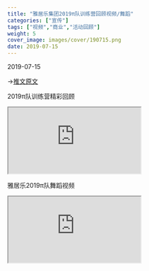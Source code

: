 ```yaml
---
title: "雅居乐集团2019π队训练营回顾视频/舞蹈" 
categories: ["宣传"]
tags: ["视频","商业","活动回顾"]
weight: 5
cover_image: images/cover/190715.png
date: 2019-07-15
---
```


<tag>2019-07-15</tag>

→[推文原文](https://open.work.weixin.qq.com/wwopen/mpnews?mixuin=_ucUBgAABwAEEW9SAAAUAA&mfid=WW0317-hcfYZwAABwDl7z84AjwRZQIjN_y37&idx=0&sn=8f20537f7fbc3a5f7bc6a593980217e5)

2019π队训练营精彩回顾
<iframe class="iiframe" src="https://v.qq.com/txp/iframe/player.html?vid=q09003hxn88" ></iframe>

雅居乐2019π队舞蹈视频
<iframe class="iiframe" src="https://v.qq.com/txp/iframe/player.html?vid=w0900j7j740"></iframe>

